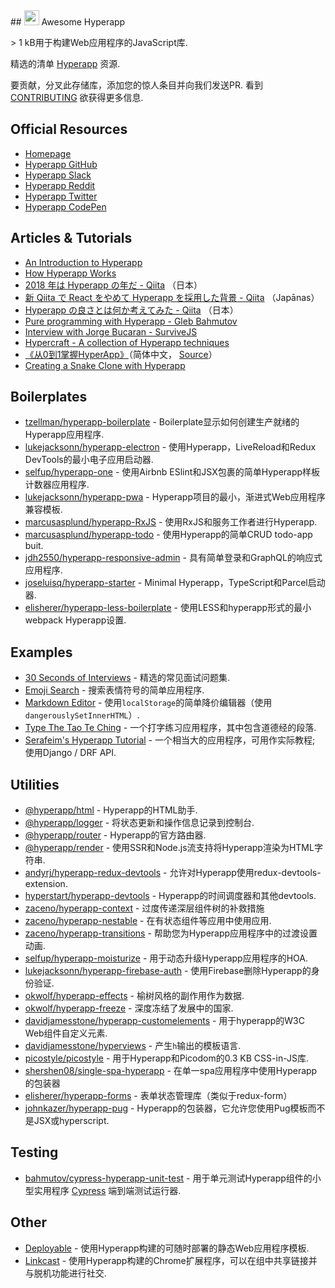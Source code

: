 <div class="github-widget" data-repo="hyperapp/awesome-hyperapp"></div>
## <img height=24 src=https://cdn.rawgit.com/JorgeBucaran/f53d2c00bafcf36e84ffd862f0dc2950/raw/882f20c970ff7d61aa04d44b92fc3530fa758bc0/Hyperapp.svg?sanitize=true> Awesome Hyperapp

&gt; 1 kB用于构建Web应用程序的JavaScript库.

精选的清单 [Hyperapp](https://github.com/hyperapp/hyperapp) 资源.

<!-- TOC -->


<!-- /TOC -->

 要贡献，分叉此存储库，添加您的惊人条目并向我们发送PR.  看到 [CONTRIBUTING](https://github.com/hyperapp/awesome-hyperapp/blob/master//CONTRIBUTING.md) 欲获得更多信息.

## Official Resources

* [Homepage](https://hyperapp.js.org)
* [Hyperapp GitHub](https://github.com/jorgebucaran/hyperapp)
* [Hyperapp Slack](https://hyperappjs.herokuapp.com/)
* [Hyperapp Reddit](https://www.reddit.com/r/hyperapp/)
* [Hyperapp Twitter](https://twitter.com/hyperappjs)
* [Hyperapp CodePen](https://codepen.io/hyperapp/)

## Articles & Tutorials

* [An Introduction to Hyperapp](https://www.sitepoint.com/hyperapp-1-kb-javascript-library/)
* [How Hyperapp Works](https://gist.github.com/JorgeBucaran/8dc33b7947f3193eb2ea3d5700e27036)
* [2018 年は Hyperapp の年だ - Qiita](https://qiita.com/JorgeBucaran/items/c48446babe0627e25ee6) （日本）
* [新 Qiita で React をやめて Hyperapp を採用した背景 - Qiita](https://qiita.com/yuku_t/items/2839e57a1933507f36b4) （Japānas）
* [Hyperapp の良さとは何か考えてみた - Qiita](https://qiita.com/ababup1192/items/0dd5c70bee5feaf5dea3) （日本）
* [Pure programming with Hyperapp - Gleb Bahmutov](https://glebbahmutov.com/blog/pure-programming-with-hyper-app)
* [Interview with Jorge Bucaran - SurviveJS](https://survivejs.com/blog/hyperapp-interview)
* [Hypercraft - A collection of Hyperapp techniques](https://zaceno.github.io/hypercraft/)
* [《从0到1掌握HyperApp》](https://hyperapp.js.cool/)（简体中文， [Source](https://github.com/willin/hyperapp.js.cool)）
* [Creating a Snake Clone with Hyperapp](https://dev.to/avalander/create-a-snake-clone-with-hyperapp-part-1-2ffn)

## Boilerplates

* [tzellman/hyperapp-boilerplate](https://github.com/tzellman/hyperapp-boilerplate) -  Boilerplate显示如何创建生产就绪的Hyperapp应用程序.
* [lukejacksonn/hyperapp-electron](https://github.com/lukejacksonn/hyperapp-electron) - 使用Hyperapp，LiveReload和Redux DevTools的最小电子应用启动器.
* [selfup/hyperapp-one](https://github.com/selfup/hyperapp-one) - 使用Airbnb ESlint和JSX包裹的简单Hyperapp样板计数器应用程序.
* [lukejacksonn/hyperapp-pwa](https://github.com/lukejacksonn/hyperapp-pwa) -  Hyperapp项目的最小，渐进式Web应用程序兼容模板.
* [marcusasplund/hyperapp-RxJS](https://github.com/marcusasplund/hyperapp-RxJS) - 使用RxJS和服务工作者进行Hyperapp.
* [marcusasplund/hyperapp-todo](https://github.com/marcusasplund/hyperapp-todo-simple) - 使用Hyperapp的简单CRUD todo-app buit.
* [jdh2550/hyperapp-responsive-admin](https://github.com/jdh2550/hyperapp-responsive-admin) - 具有简单登录和GraphQL的响应式应用程序.
* [joseluisq/hyperapp-starter](https://github.com/joseluisq/hyperapp-starter) -  Minimal Hyperapp，TypeScript和Parcel启动器.
* [elisherer/hyperapp-less-boilerplate](https://github.com/elisherer/hyperapp-less-boilerplate) - 使用LESS和hyperapp形式的最小webpack Hyperapp设置. 

## Examples

* [30 Seconds of Interviews](https://github.com/fejes713/30-seconds-of-interviews) - 精选的常见面试问题集.
* [Emoji Search](https://codepen.io/ismamz/pen/ppGMWM) - 搜索表情符号的简单应用程序.
* [Markdown Editor](https://codepen.io/ismamz/pen/wpNvmy) - 使用`localStorage`的简单降价编辑器（使用`dangerouslySetInnerHTML`）.
* [Type The Tao Te Ching](https://github.com/callum-oakley/type-the-tao-te-ching) - 一个打字练习应用程序，其中包含道德经的段落.
* [Serafeim's Hyperapp Tutorial](https://github.com/spapas/hyperapp-tutorial)   - 一个相当大的应用程序，可用作实际教程;  使用Django / DRF API.


## Utilities

* [@hyperapp/html](https://github.com/hyperapp/html) -  Hyperapp的HTML助手.
* [@hyperapp/logger](https://github.com/hyperapp/logger) - 将状态更新和操作信息记录到控制台.
* [@hyperapp/router](https://github.com/hyperapp/router) -  Hyperapp的官方路由器.
* [@hyperapp/render](https://github.com/hyperapp/render) - 使用SSR和Node.js流支持将Hyperapp渲染为HTML字符串.
* [andyrj/hyperapp-redux-devtools](https://github.com/andyrj/hyperapp-redux-devtools) - 允许对Hyperapp使用redux-devtools-extension.
* [hyperstart/hyperapp-devtools](https://github.com/hyperstart/hyperapp-devtools) -  Hyperapp的时间调度器和其他devtools.
* [zaceno/hyperapp-context](https://github.com/zaceno/hyperapp-context) - 过度传递深层组件树的补救措施
* [zaceno/hyperapp-nestable](https://github.com/zaceno/hyperapp-nestable) - 在有状态组件等应用中使用应用.
* [zaceno/hyperapp-transitions](https://github.com/zaceno/hyperapp-transitions) - 帮助您为Hyperapp应用程序中的过渡设置动画.
* [selfup/hyperapp-moisturize](https://github.com/selfup/hyperapp-moisturize) - 用于动态升级Hyperapp应用程序的HOA.
* [lukejacksonn/hyperapp-firebase-auth](https://github.com/lukejacksonn/hyperapp-firebase-auth) - 使用Firebase删除Hyperapp的身份验证.
* [okwolf/hyperapp-effects](https://github.com/okwolf/hyperapp-effects) - 榆树风格的副作用作为数据.
* [okwolf/hyperapp-freeze](https://github.com/okwolf/hyperapp-freeze) - 深度冻结了发展中的国家.
* [davidjamesstone/hyperapp-customelements](https://github.com/davidjamesstone/hyperapp-customelements) - 用于hyperapp的W3C Web组件自定义元素.
* [davidjamesstone/hyperviews](https://github.com/davidjamesstone/hyperviews) - 产生`h`输出的模板语言.
* [picostyle/picostyle](https://github.com/picostyle/picostyle) - 用于Hyperapp和Picodom的0.3 KB CSS-in-JS库.
* [shershen08/single-spa-hyperapp](https://github.com/shershen08/single-spa-hyperapp) - 在单一spa应用程序中使用Hyperapp的包装器
* [elisherer/hyperapp-forms](https://github.com/elisherer/hyperapp-forms) - 表单状态管理库（类似于redux-form）
* [johnkazer/hyperapp-pug](https://github.com/johnkazer/hyperapp-pug) -  Hyperapp的包装器，它允许您使用Pug模板而不是JSX或hyperscript.

## Testing

* [bahmutov/cypress-hyperapp-unit-test](https://github.com/bahmutov/cypress-hyperapp-unit-test) - 用于单元测试Hyperapp组件的小型实用程序 [Cypress](https://github.com/cypress-io/cypress) 端到端测试运行器.

## Other

* [Deployable](https://github.com/lukejacksonn/deployable) - 使用Hyperapp构建的可随时部署的静态Web应用程序模板.
* [Linkcast](https://github.com/ajaxtown/linkcast) - 使用Hyperapp构建的Chrome扩展程序，可以在组中共享链接并与脱机功能进行社交.
